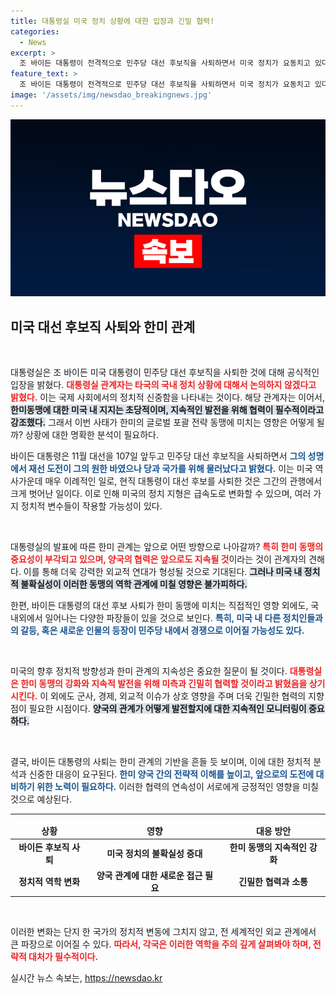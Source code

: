 ```yaml
---
title: 대통령실 미국 정치 상황에 대한 입장과 긴밀 협력!
categories:
  - News
excerpt: >
  조 바이든 대통령이 전격적으로 민주당 대선 후보직을 사퇴하면서 미국 정치가 요동치고 있다. 대통령실은 한미동맹 유지에 집중하겠다는 입장을 밝혔으며, 이념을 초월한 미 지지에 대한 신뢰를 강조했다.
feature_text: >
  조 바이든 대통령이 전격적으로 민주당 대선 후보직을 사퇴하면서 미국 정치가 요동치고 있다. 대통령실은 한미동맹 유지에 집중하겠다는 입장을 밝혔으며, 이념을 초월한 미 지지에 대한 신뢰를 강조했다.
image: '/assets/img/newsdao_breakingnews.jpg'
---
```


<p><img src="/assets/img/newsdao_breakingnews.jpg" alt="firstkoreanews 속보" /></p>

<h2 data-ke-size="size26">미국 대선 후보직 사퇴와 한미 관계</h2>

<p data-ke-size="size16">&nbsp;</p>

<p>대통령실은 조 바이든 미국 대통령이 민주당 대선 후보직을 사퇴한 것에 대해 공식적인 입장을 밝혔다. <b><span style="color: #ee2323;">대통령실 관계자는 타국의 국내 정치 상황에 대해서 논의하지 않겠다고 밝혔다.</span></b> 이는 국제 사회에서의 정치적 신중함을 나타내는 것이다. 해당 관계자는 이어서, <b><span style="background-color: #21538527;">한미동맹에 대한 미국 내 지지는 초당적이며, 지속적인 발전을 위해 협력이 필수적이라고 강조했다.</span></b> 그래서 이번 사태가 한미의 글로벌 포괄 전략 동맹에 미치는 영향은 어떻게 될까? 상황에 대한 명확한 분석이 필요하다.</p>

<p>바이든 대통령은 11월 대선을 107일 앞두고 민주당 대선 후보직을 사퇴하면서 <b><span style="color: #1a5490;">그의 성명에서 재선 도전이 그의 원한 바였으나 당과 국가를 위해 물러났다고 밝혔다.</span></b> 이는 미국 역사가운데 매우 이례적인 일로, 현직 대통령이 대선 후보를 사퇴한 것은 그간의 관행에서 크게 벗어난 일이다. 이로 인해 미국의 정치 지형은 급속도로 변화할 수 있으며, 여러 가지 정치적 변수들이 작용할 가능성이 있다.</p>

<p data-ke-size="size16">&nbsp;</p>

<p>대통령실의 발표에 따른 한미 관계는 앞으로 어떤 방향으로 나아갈까? <b><span style="color: #ee2323;">특히 한미 동맹의 중요성이 부각되고 있으며, 양국의 협력은 앞으로도 지속될 것</span></b>이라는 것이 관계자의 견해다. 이를 통해 더욱 강력한 외교적 연대가 형성될 것으로 기대된다. <b><span style="background-color: #21538527;">그러나 미국 내 정치적 불확실성이 이러한 동맹의 역학 관계에 미칠 영향은 불가피하다.</span></b> </p>

<p>한편, 바이든 대통령의 대선 후보 사퇴가 한미 동맹에 미치는 직접적인 영향 외에도, 국내외에서 일어나는 다양한 파장들이 있을 것으로 보인다. <b><span style="color: #1a5490;">특히, 미국 내 다른 정치인들과의 갈등, 혹은 새로운 인물의 등장이 민주당 내에서 경쟁으로 이어질 가능성도 있다.</span></b></p>

<p data-ke-size="size16">&nbsp;</p>

<p>미국의 향후 정치적 방향성과 한미 관계의 지속성은 중요한 질문이 될 것이다. <b><span style="color: #ee2323;">대통령실은 한미 동맹의 강화와 지속적 발전을 위해 미측과 긴밀히 협력할 것이라고 밝혔음을 상기시킨다.</span></b> 이 외에도 군사, 경제, 외교적 이슈가 상호 영향을 주며 더욱 긴밀한 협력의 지향점이 필요한 시점이다. <b><span style="background-color: #21538527;">양국의 관계가 어떻게 발전할지에 대한 지속적인 모니터링이 중요하다.</span></b></p>

<p data-ke-size="size16">&nbsp;</p>

<p>결국, 바이든 대통령의 사퇴는 한미 관계의 기반을 흔들 듯 보이며, 이에 대한 정치적 분석과 신중한 대응이 요구된다. <b><span style="color: #1a5490;">한미 양국 간의 전략적 이해를 높이고, 앞으로의 도전에 대비하기 위한 노력이 필요하다.</span></b> 이러한 협력의 연속성이 서로에게 긍정적인 영향을 미칠 것으로 예상된다. </p>

<hr />

<table style="width: 100%;">
  <thead>
    <tr>
      <td style="text-align: center; height: 17px;"><b>상황</b></td>
      <td style="text-align: center; height: 17px;"><b>영향</b></td>
      <td style="text-align: center; height: 17px;"><b>대응 방안</b></td>
    </tr>
  </thead>
  <tbody>
    <tr>
      <td style="text-align: center; height: 17px;"><b>바이든 후보직 사퇴</b></td>
      <td style="text-align: center; height: 17px;"><b>미국 정치의 불확실성 증대</b></td>
      <td style="text-align: center; height: 17px;"><b>한미 동맹의 지속적인 강화</b></td>
    </tr>
    <tr>
      <td style="text-align: center; height: 17px;"><b>정치적 역학 변화</b></td>
      <td style="text-align: center; height: 17px;"><b>양국 관계에 대한 새로운 접근 필요</b></td>
      <td style="text-align: center; height: 17px;"><b>긴밀한 협력과 소통</b></td>
    </tr>
  </tbody>
</table>

<p data-ke-size="size16">&nbsp;</p>

<p>이러한 변화는 단지 한 국가의 정치적 변동에 그치지 않고, 전 세계적인 외교 관계에서 큰 파장으로 이어질 수 있다. <b><span style="color: #ee2323;">따라서, 각국은 이러한 역학을 주의 깊게 살펴봐야 하며, 전략적 대처가 필수적이다.</span></b> </p>
실시간 뉴스 속보는, <a href="https://newsdao.kr" rel="dofollow">https://newsdao.kr</a>


